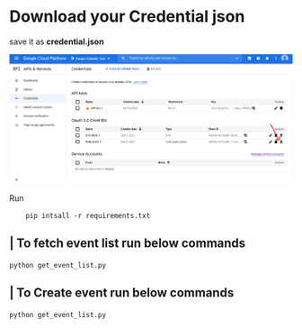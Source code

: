 # Download your Credential json 
save it as **credential.json**

![Image of Yaktocat](./Credential.png)

Run 
```
    pip intsall -r requirements.txt
```
## | To fetch event list run below commands

```
python get_event_list.py
```
## | To Create event run below commands

```
python get_event_list.py
```